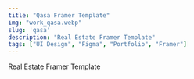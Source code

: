 ```yaml
---
title: "Qasa Framer Template"
img: "work_qasa.webp"
slug: 'qasa'
description: "Real Estate Framer Template"
tags: ["UI Design", "Figma", "Portfolio", "Framer"]
---
```


Real Estate Framer Template
